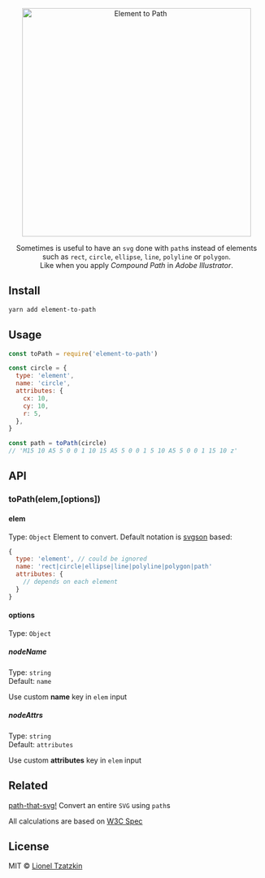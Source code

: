 <p align="center">
  <img alt="Element to Path" title="Element to Path" src="https://cdn.rawgit.com/elrumordelaluz/element-to-path/8f33cf5f/logo.svg" width="450">
</p>

<p align="center">
  Sometimes is useful to have an <code>svg</code> done with <code>path</code>s instead of elements <br />
  such as <code>rect</code>, <code>circle</code>, <code>ellipse</code>, <code>line</code>, <code>polyline</code> or <code>polygon</code>. <br/>
  Like when you apply <em>Compound Path</em> in <em>Adobe Illustrator</em>.
</p>

## Install

```zsh
yarn add element-to-path
```

## Usage

```js
const toPath = require('element-to-path')

const circle = {
  type: 'element',
  name: 'circle',
  attributes: {
    cx: 10,
    cy: 10,
    r: 5,
  },
}

const path = toPath(circle)
// 'M15 10 A5 5 0 0 1 10 15 A5 5 0 0 1 5 10 A5 5 0 0 1 15 10 z'
```

## API

### toPath(elem,[options])

#### elem

Type: `Object`
Element to convert. Default notation is [svgson](https://github.com/elrumordelaluz/svgson-next) based:

```js
{
  type: 'element', // could be ignored
  name: 'rect|circle|ellipse|line|polyline|polygon|path'
  attributes: {
    // depends on each element
  }
}
```

#### options

Type: `Object`

##### nodeName

Type: `string`<br>
Default: `name`

Use custom **name** key in `elem` input

##### nodeAttrs

Type: `string`<br>
Default: `attributes`

Use custom **attributes** key in `elem` input

## Related

[path-that-svg!](https://github.com/elrumordelaluz/path-that-svg) Convert an entire `SVG` using `path`s

All calculations are based on [W3C Spec](https://www.w3.org/TR/SVG2/shapes.html)

## License

MIT © [Lionel Tzatzkin](https://lionel.tzatzk.in)
